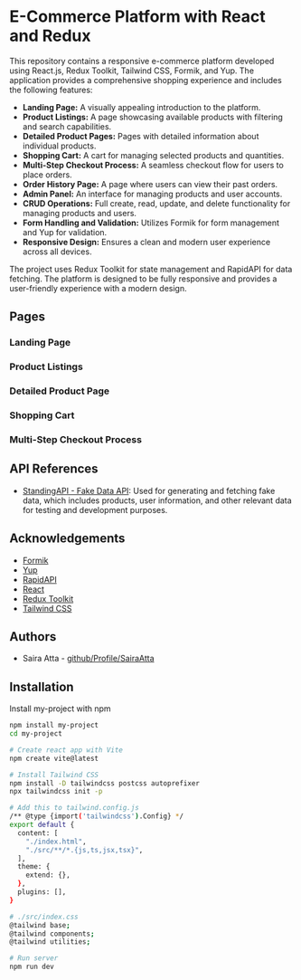 # E-Commerce Platform with React and Redux

This repository contains a responsive e-commerce platform developed using React.js, Redux Toolkit, Tailwind CSS, Formik, and Yup. The application provides a comprehensive shopping experience and includes the following features:

- **Landing Page:** A visually appealing introduction to the platform.
- **Product Listings:** A page showcasing available products with filtering and search capabilities.
- **Detailed Product Pages:** Pages with detailed information about individual products.
- **Shopping Cart:** A cart for managing selected products and quantities.
- **Multi-Step Checkout Process:** A seamless checkout flow for users to place orders.
- **Order History Page:** A page where users can view their past orders.
- **Admin Panel:** An interface for managing products and user accounts.
- **CRUD Operations:** Full create, read, update, and delete functionality for managing products and users.
- **Form Handling and Validation:** Utilizes Formik for form management and Yup for validation.
- **Responsive Design:** Ensures a clean and modern user experience across all devices.

The project uses Redux Toolkit for state management and RapidAPI for data fetching. The platform is designed to be fully responsive and provides a user-friendly experience with a modern design.

## Pages

### Landing Page

### Product Listings

### Detailed Product Page

### Shopping Cart

### Multi-Step Checkout Process

## API References

- [StandingAPI - Fake Data API](https://rapidapi.com/standingapi-standingapi-default/api/fake-data3/): Used for generating and fetching fake data, which includes products, user information, and other relevant data for testing and development purposes.

## Acknowledgements

- [Formik](https://formik.org/)
- [Yup](https://github.com/jquense/yup)
- [RapidAPI](https://rapidapi.com/)
- [React](https://reactjs.org/)
- [Redux Toolkit](https://redux-toolkit.js.org/)
- [Tailwind CSS](https://tailwindcss.com/)

## Authors

- Saira Atta - [github/Profile/SairaAtta](https://github.com/sairaatta)

## Installation

Install my-project with npm

```sh
npm install my-project
cd my-project

# Create react app with Vite
npm create vite@latest

# Install Tailwind CSS
npm install -D tailwindcss postcss autoprefixer
npx tailwindcss init -p

# Add this to tailwind.config.js
/** @type {import('tailwindcss').Config} */
export default {
  content: [
    "./index.html",
    "./src/**/*.{js,ts,jsx,tsx}",
  ],
  theme: {
    extend: {},
  },
  plugins: [],
}

# ./src/index.css
@tailwind base;
@tailwind components;
@tailwind utilities;

# Run server
npm run dev
